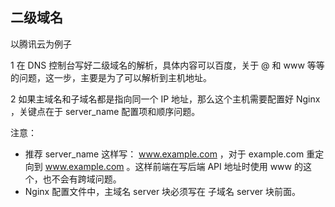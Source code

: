 ## 二级域名

以腾讯云为例子

1 在 DNS 控制台写好二级域名的解析，具体内容可以百度，关于 @ 和 www 等等的问题，这一步，主要是为了可以解析到主机地址。

2 如果主域名和子域名都是指向同一个 IP 地址，那么这个主机需要配置好 Nginx ，关键点在于 server_name 配置项和顺序问题。

注意：

- 推荐 server_name 这样写： www.example.com ，对于 example.com 重定向到 www.example.com 。这样前端在写后端 API 地址时使用 www 的这个，也不会有跨域问题。
- Nginx 配置文件中，主域名 server 块必须写在 子域名 server 块前面。